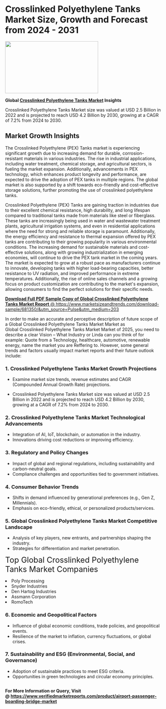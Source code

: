 <H1>Crosslinked Polyethylene Tanks Market Size, Growth and Forecast from 2024 - 2031</H1><img class="aligncenter size-medium wp-image-584254" src="https://thirdeyenews.in/wp-content/uploads/2024/09/Global-Market-Research-300x168.jpeg" alt="" width="300" height="168" /><p><strong>Global&nbsp;<a href="https://www.marketsizeandtrends.com/download-sample/681350/&amp;utm_source=Pulse&amp;utm_medium=203">Crosslinked Polyethylene Tanks Market</a> Insights</strong></p><p>Crosslinked Polyethylene Tanks Market size was valued at USD 2.5 Billion in 2022 and is projected to reach USD 4.2 Billion by 2030, growing at a CAGR of 7.2% from 2024 to 2030.</p><p><h2>Market Growth Insights</h2> <p>The Crosslinked Polyethylene (PEX) Tanks market is experiencing significant growth due to increasing demand for durable, corrosion-resistant materials in various industries. The rise in industrial applications, including water treatment, chemical storage, and agricultural sectors, is fueling the market expansion. Additionally, advancements in PEX technology, which enhances product longevity and performance, are expected to drive the adoption of PEX tanks in multiple regions. The global market is also supported by a shift towards eco-friendly and cost-effective storage solutions, further promoting the use of crosslinked polyethylene tanks.</p> <p><a href="#"></a></p> <p>Crosslinked Polyethylene (PEX) Tanks are gaining traction in industries due to their excellent chemical resistance, high durability, and long lifespan compared to traditional tanks made from materials like steel or fiberglass. These tanks are increasingly being used in water and wastewater treatment plants, agricultural irrigation systems, and even in residential applications where the need for strong and reliable storage is paramount. Additionally, the energy efficiency and resistance to thermal expansion offered by PEX tanks are contributing to their growing popularity in various environmental conditions. The increasing demand for sustainable materials and cost-effective solutions, along with growing industrialization in emerging economies, will continue to drive the PEX tank market in the coming years. The market is expected to grow at a robust pace as manufacturers continue to innovate, developing tanks with higher load-bearing capacities, better resistance to UV radiation, and improved performance in extreme temperatures. Additionally, the rise of online sales channels and a growing focus on product customization are contributing to the market's expansion, allowing consumers to find the perfect solutions for their specific needs.</p> <p><a href="#"></p><p><span class=""><strong>Download Full PDF Sample Copy of Global Crosslinked Polyethylene Tanks Market Report</strong> @ <a href="https://www.marketsizeandtrends.com/download-sample/681350/&amp;utm_source=Pulse&amp;utm_medium=203" target="_blank">https://www.marketsizeandtrends.com/download-sample/681350/&amp;utm_source=Pulse&amp;utm_medium=203</a></span></p><p>In order to make an accurate and perceptive description of future scope of a Global&nbsp;Crosslinked Polyethylene Tanks Market Market as Global&nbsp;Crosslinked Polyethylene Tanks Market Market of 2025, you need to describe a clear Vision &ndash; What Industry or Linda can you think of for example: Quote from a Technology, healthcare, automotive, renewable energy, name the market you are Reffering to. However, some general trends and factors usually impact market reports and their future outlook include:</p><h3>1.&nbsp;<strong>Crosslinked Polyethylene Tanks Market Growth Projections</strong></h3><ul><li>Examine market size trends, revenue estimates and CAGR (Compounded Annual Growth Rate) projections.</li><li><p>Crosslinked Polyethylene Tanks Market size was valued at USD 2.5 Billion in 2022 and is projected to reach USD 4.2 Billion by 2030, growing at a CAGR of 7.2% from 2024 to 2030.</p></li></ul><h3>2.&nbsp;<strong>Crosslinked Polyethylene Tanks Market Technological Advancements</strong></h3><ul><li>Integration of AI, IoT, blockchain, or automation in the industry.</li><li>Innovations driving cost reductions or improving efficiency.</li></ul><h3>3.&nbsp;<strong>Regulatory and Policy Changes</strong></h3><ul><li>Impact of global and regional regulations, including sustainability and carbon-neutral goals.</li><li>Compliance challenges and opportunities tied to government initiatives.</li></ul><h3>4.&nbsp;<strong>Consumer Behavior Trends</strong></h3><ul><li>Shifts in demand influenced by generational preferences (e.g., Gen Z, Millennials).</li><li>Emphasis on eco-friendly, ethical, or personalized products/services.</li></ul><h3>5.&nbsp;<strong>Global Crosslinked Polyethylene Tanks Market Competitive Landscape</strong></h3><ul><li>Analysis of key players, new entrants, and partnerships shaping the industry.</li><li>Strategies for differentiation and market penetration.</li></ul><p data-pm-slice="1 1 []"><span style="color: inherit; font-family: inherit; font-size: 25px;">Top Global Crosslinked Polyethylene Tanks Market Companies</span></p><div class="" data-test-id=""><p><li>Poly Processing</li><li> Snyder Industries</li><li> Den Hartog Industries</li><li> Assmann Corporation</li><li> RomoTech</li></p></div><h3>6.&nbsp;<strong>Economic and Geopolitical Factors</strong></h3><ul><li>Influence of global economic conditions, trade policies, and geopolitical events.</li><li>Resilience of the market to inflation, currency fluctuations, or global crises.</li></ul><h3>7.&nbsp;<strong>Sustainability and ESG (Environmental, Social, and Governance)</strong></h3><ul><li>Adoption of sustainable practices to meet ESG criteria.</li><li>Opportunities in green technologies and circular economy principles.</li></ul><h2><strong style="font-size: 14px;">For More Information or Query, Visit @&nbsp;</strong><a style="background-color: #ffffff; font-size: 14px;" href="https://www.marketsizeandtrends.com/report/crosslinked-polyethylene-tanks-market/" target="_blank">https://www.verifiedmarketreports.com/product/airport-passenger-boarding-bridge-market</a></h2>
